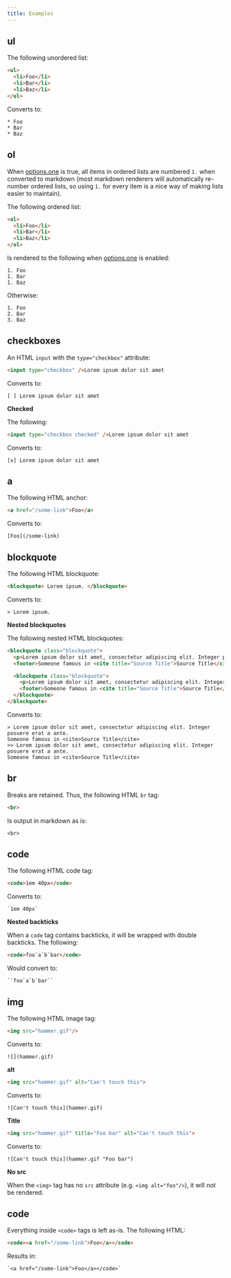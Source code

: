 ```yaml
---
title: Examples
---
```


## ul

The following unordered list:

```html
<ul>
  <li>Foo</li>
  <li>Bar</li>
  <li>Baz</li>
</ul>
```

Converts to:

```
* Foo
* Bar
* Baz
```

## ol

When [options.one](options.html#one) is true, all items in ordered lists are numbered `1.` when converted to markdown (most markdown renderers will automatically re-number ordered lists, so using `1.` for every item is a nice way of making lists easier to maintain).

The following ordered list:

```html
<ol>
  <li>Foo</li>
  <li>Bar</li>
  <li>Baz</li>
</ol>
```

Is rendered to the following when [options.one](options.html#one) is enabled:

```
1. Foo
1. Bar
1. Baz
```

Otherwise:

```
1. Foo
2. Bar
3. Baz
```

## checkboxes

An HTML `input` with the `type="checkbox"` attribute:

```html
<input type="checkbox" />Lorem ipsum dolor sit amet
```

Converts to:

```
[ ] Lorem ipsum dolor sit amet
```

**Checked**

The following:

```html
<input type="checkbox checked" />Lorem ipsum dolor sit amet
```

Converts to:

```
[x] Lorem ipsum dolor sit amet
```

## a

The following HTML anchor:

```html
<a href="/some-link">Foo</a>
```

Converts to:

```
[Foo](/some-link)
```

## blockquote

The following HTML blockquote:

```html
<blockquote> Lorem ipsum. </blockquote>
```

Converts to:

```
> Lorem ipsum.
```

**Nested blockquotes**

The following nested HTML blockquotes:

```html
<blockquote class="blockquote">
  <p>Lorem ipsum dolor sit amet, consectetur adipiscing elit. Integer posuere erat a ante.</p>
  <footer>Someone famous in <cite title="Source Title">Source Title</cite></footer>

  <blockquote class="blockquote">
    <p>Lorem ipsum dolor sit amet, consectetur adipiscing elit. Integer posuere erat a ante.</p>
    <footer>Someone famous in <cite title="Source Title">Source Title</cite></footer>
  </blockquote>
</blockquote>
```

Converts to:

```
> Lorem ipsum dolor sit amet, consectetur adipiscing elit. Integer posuere erat a ante.
Someone famous in <cite>Source Title</cite>
>> Lorem ipsum dolor sit amet, consectetur adipiscing elit. Integer posuere erat a ante.
Someone famous in <cite>Source Title</cite>
```

## br

Breaks are retained. Thus, the following HTML `br` tag:

```html
<br>
```

Is output in markdown as is:

```
<br>
```

## code

The following HTML code tag:

```html
<code>1em 40px</code>
```

Converts to:

```
`1em 40px`
```

**Nested backticks**

When a `code` tag contains backticks, it will be wrapped with double backticks. The following:

```html
<code>foo`a`b`bar</code>
```

Would convert to:

```
``foo`a`b`bar``
```


## img

The following HTML image tag:

```html
<img src="hammer.gif"/>
```

Converts to:

```
![](hammer.gif)
```

**alt**

```html
<img src="hammer.gif" alt="Can't touch this">
```

Converts to:

```
![Can't touch this](hammer.gif)
```

**Title**

```html
<img src="hammer.gif" title="Foo bar" alt="Can't touch this">
```

Converts to:

```
![Can't touch this](hammer.gif "Foo bar")
```

**No src**

When the `<img>` tag has no `src` attribute (e.g. `<img alt="foo"/>`), it will not be rendered.

## code

Everything inside `<code>` tags is left as-is. The following HTML:

```html
<code><a href="/some-link">Foo</a></code>
```

Results in:

```
`<a href="/some-link">Foo</a></code>`
```
